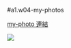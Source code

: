 #a1.w04-my-photos

[my-photo 連結](https://1101-1-a-web-408630126.vercel.app/1_active/w04-my-photos/myPhotoGallery.html)

![](https://i.imgur.com/H62UgOH.png)
